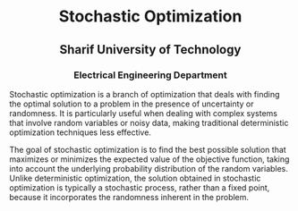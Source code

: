 <h1 align='center'> Stochastic Optimization </h1>

<h2 align='center'> Sharif University of Technology </h2>

<h3 align='center'> Electrical Engineering Department </h3>

Stochastic optimization is a branch of optimization that deals with finding the optimal solution to a problem in the presence of uncertainty or randomness. It is particularly useful when dealing with complex systems that involve random variables or noisy data, making traditional deterministic optimization techniques less effective.

The goal of stochastic optimization is to find the best possible solution that maximizes or minimizes the expected value of the objective function, taking into account the underlying probability distribution of the random variables. Unlike deterministic optimization, the solution obtained in stochastic optimization is typically a stochastic process, rather than a fixed point, because it incorporates the randomness inherent in the problem.
